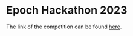 # Epoch Hackathon 2023
The link of the competition can be found [here](https://www.kaggle.com/competitions/epoch-hackathon-2023).
